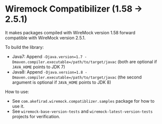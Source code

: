 # Wiremock Compatibilizer (1.58 -> 2.5.1)
It makes packages compiled with WireMock version 1.58 forward compatible with WireMock version 2.5.1.

To build the library:
- Java7: Append `-Djava.version=1.7 -Dmaven.compiler.executable=/path/to/target/javac` (both are optional if `JAVA_HOME` points to JDK 7)
- Java8: Append `-Djava.version=1.8 -Dmaven.compiler.executable=/path/to/target/javac` (the second argument is optional if `JAVA_HOME` points to JDK 8)

How to use:
- See `com.akefirad.wiremock.compatiblizer.samples` package for how to use it.
- See `wiremock-base-version-tests` and `wiremock-latest-version-tests` projects for verification.



